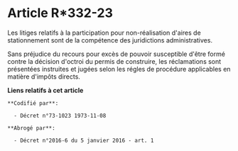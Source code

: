 # Article R*332-23

Les litiges relatifs à la participation pour non-réalisation d'aires de stationnement sont de la compétence des juridictions
administratives.

Sans préjudice du recours pour excès de pouvoir susceptible d'être formé contre la décision d'octroi du permis de construire,
les réclamations sont présentées instruites et jugées selon les régles de procédure applicables en matière d'impôts directs.

**Liens relatifs à cet article**

	**Codifié par**:

	  - Décret n°73-1023 1973-11-08

	**Abrogé par**:

	  - Décret n°2016-6 du 5 janvier 2016 - art. 1
